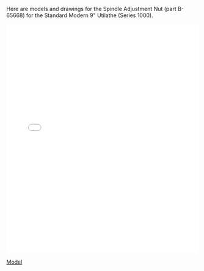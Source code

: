 <!--
.. title: Spindle Adjustment Nut
.. slug: spindle-adjustment-nut
.. date: 2025-10-25 22:15:25 UTC-07:00
.. tags: Utilathe 9" Series 1000, B-65668, lathe
.. category: machining, lathe
.. link: 
.. description: 
.. type: text
-->

Here are models and drawings for the Spindle Adjustment Nut (part B-65668) for the Standard Modern 9" Utilathe (Series 1000).

<!-- TEASER_END -->

<embed src="/post-spindle-adjustment-nut/spindle-adj-nut.pdf" type="application/pdf" width="100%" height="600px" />


<a href="/post-spindle-adjustment-nut/SPINDLE ADJ. NUT (B-65668).obj">Model</a>
